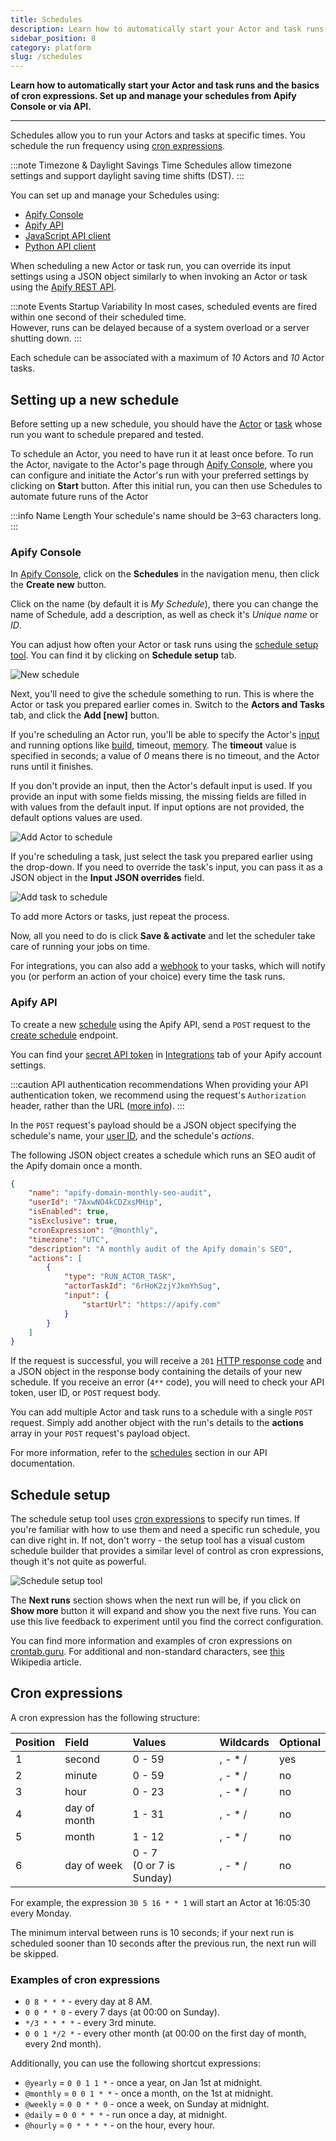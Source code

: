 ```yaml
---
title: Schedules
description: Learn how to automatically start your Actor and task runs and the basics of cron expressions. Set up and manage your schedules from Apify Console or via API.
sidebar_position: 8
category: platform
slug: /schedules
---
```


**Learn how to automatically start your Actor and task runs and the basics of cron expressions. Set up and manage your schedules from Apify Console or via API.**

---

Schedules allow you to run your Actors and tasks at specific times. You schedule the run frequency using [cron expressions](#cron-expressions).

:::note Timezone & Daylight Savings Time
Schedules allow timezone settings and support daylight saving time shifts (DST).
:::

You can set up and manage your Schedules using:

* [Apify Console](https://console.apify.com/schedules)
* [Apify API](https://docs.apify.com/api/v2#/reference/schedules)
* [JavaScript API client](https://docs.apify.com/api/client/js/reference/class/ScheduleClient)
* [Python API client](https://docs.apify.com/api/client/python/reference/class/ScheduleClient)

When scheduling a new Actor or task run, you can override its input settings using a JSON object similarly to when invoking an Actor or task using the [Apify REST API](/api/v2#/reference/schedules/).

:::note Events Startup Variability
In most cases, scheduled events are fired within one second of their scheduled time. <br/>
However, runs can be delayed because of a system overload or a server shutting down.
:::

Each schedule can be associated with a maximum of _10_ Actors and _10_ Actor tasks.

## Setting up a new schedule

Before setting up a new schedule, you should have the [Actor](./actors/index.mdx) or [task](./actors/running/tasks.md) whose run you want to schedule prepared and tested.

To schedule an Actor, you need to have run it at least once before. To run the Actor, navigate to the Actor's page through [Apify Console](https://console.apify.com/store), where you can configure and initiate the Actor's run with your preferred settings by clicking on **Start** button. After this initial run, you can then use Schedules to automate future runs of the Actor

:::info Name Length
Your schedule's name should be 3–63 characters long.
:::

### Apify Console

In [Apify Console](https://console.apify.com/schedules), click on the **Schedules** in the navigation menu, then click the **Create new** button.

Click on the name (by default it is _My Schedule_), there you can change the name of Schedule, add a description, as well as check it's _Unique name_ or _ID_.

You can adjust how often your Actor or task runs using the [schedule setup tool](#schedule-setup). You can find it by clicking on **Schedule setup** tab.

![New schedule](./images/schedules-overview.png)

Next, you'll need to give the schedule something to run. This is where the Actor or task you prepared earlier comes in. Switch to the **Actors and Tasks** tab, and click the **Add [new]** button.

If you're scheduling an Actor run, you'll be able to specify the Actor's [input](./actors/running/input_and_output.md) and running options like [build](./actors/development/builds_and_runs/builds.md), timeout, [memory](./actors/running/usage_and_resources.md).
The **timeout** value is specified in seconds; a value of _0_ means there is no timeout, and the Actor runs until it finishes.

 If you don't provide an input, then the Actor's default input is used. If you provide an input with some fields missing, the missing fields are filled in with values from the default input. If input options are not provided, the default options values are used.

![Add Actor to schedule](./images/schedules-actor-input.png)

If you're scheduling a task, just select the task you prepared earlier using the drop-down. If you need to override the task's input, you can pass it as a JSON object in the **Input JSON overrides** field.

![Add task to schedule](./images/schedules-task-input.png)

To add more Actors or tasks, just repeat the process.

Now, all you need to do is click **Save & activate** and let the scheduler take care of running your jobs on time.

For integrations, you can also add a [webhook](/platform/integrations/webhooks) to your tasks, which will notify you (or perform an action of your choice) every time the task runs.

### Apify API

To create a new [schedule](/api/v2#/reference/schedules) using the Apify API, send a `POST` request to the [create schedule](/api/v2#/reference/schedules/schedules-collection/create-schedule) endpoint.

You can find your [secret API token](./integrations/index.mdx) in [Integrations](https://console.apify.com/account?tab=integrations) tab of your Apify account settings.

:::caution API authentication recommendations
When providing your API authentication token, we recommend using the request's `Authorization` header, rather than the URL ([more info](/api/v2#/introduction/authentication)).
:::

In the `POST` request's payload should be a JSON object specifying the schedule's name, your [user ID](https://console.apify.com/account#/integrations), and the schedule's _actions_.

The following JSON object creates a schedule which runs an SEO audit of the Apify domain once a month.

```json
{
    "name": "apify-domain-monthly-seo-audit",
    "userId": "7AxwNO4kCDZxsMHip",
    "isEnabled": true,
    "isExclusive": true,
    "cronExpression": "@monthly",
    "timezone": "UTC",
    "description": "A monthly audit of the Apify domain's SEO",
    "actions": [
        {
            "type": "RUN_ACTOR_TASK",
            "actorTaskId": "6rHoK2zjYJkmYhSug",
            "input": {
                "startUrl": "https://apify.com"
            }
        }
    ]
}
```

If the request is successful, you will receive a `201` [HTTP response code](https://developer.mozilla.org/en-US/docs/Web/HTTP/Status) and a JSON object in the response body containing the details of your new schedule. If you receive an error (`4**` code), you will need to check your API token, user ID, or `POST` request body.

You can add multiple Actor and task runs to a schedule with a single `POST` request. Simply add another object with the run's details to the **actions** array in your `POST` request's payload object.

For more information, refer to the [schedules](/api/v2#/reference/schedules/schedule-object/get-schedule) section in our API documentation.

## Schedule setup

The schedule setup tool uses [cron expressions](https://en.wikipedia.org/wiki/Cron#CRON_expression) to specify run times. If you're familiar with how to use them and need a specific run schedule, you can dive right in. If not, don't worry - the setup tool has a visual custom schedule builder that provides a similar level of control as cron expressions, though it's not quite as powerful.

![Schedule setup tool](./images/schedules-setup-tool.png)

The **Next runs** section shows when the next run will be, if you click on **Show more** button it will expand and show you the next five runs. You can use this live feedback to experiment until you find the correct configuration.

You can find more information and examples of cron expressions on [crontab.guru](http://crontab.guru/). For additional and non-standard characters, see [this](https://en.wikipedia.org/wiki/Cron#CRON_expression) Wikipedia article.

## Cron expressions

A cron expression has the following structure:

| Position | Field        | Values                         | Wildcards | Optional |
|:---------|:-------------|:-------------------------------|:----------|:---------|
| 1        | second       | 0 - 59                         | , - * /   | yes      |
| 2        | minute       | 0 - 59                         | , - * /   | no       |
| 3        | hour         | 0 - 23                         | , - * /   | no       |
| 4        | day of month | 1 - 31                         | , - * /   | no       |
| 5        | month        | 1 - 12                         | , - * /   | no       |
| 6        | day of week  | 0 - 7 <br/> (0 or 7 is Sunday) | , - * /   | no       |

For example, the expression `30 5 16 * * 1` will start an Actor at 16:05:30 every Monday.

The minimum interval between runs is 10 seconds; if your next run is scheduled sooner than 10 seconds after the previous run, the next run will be skipped.

### Examples of cron expressions

* `0 8 * * *`  -  every day at 8 AM.
* `0 0 * * 0` - every 7 days (at 00:00 on Sunday).
* `*/3 * * * *` - every 3rd minute.
* `0 0 1 */2 *` - every other month (at 00:00 on the first day of month, every 2nd month).

Additionally, you can use the following shortcut expressions:

* `@yearly` = `0 0 1 1 *` - once a year, on Jan 1st at midnight.
* `@monthly` = `0 0 1 * *` - once a month, on the 1st at midnight.
* `@weekly` = `0 0 * * 0` - once a week, on Sunday at midnight.
* `@daily` = `0 0 * * *` - run once a day, at midnight.
* `@hourly` = `0 * * * *` - on the hour, every hour.
